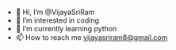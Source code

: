 - 👋 Hi, I’m @VijayaSriRam
- 👀 I’m interested in coding
- 🌱 I’m currently learning python 
- 📫 How to reach me vijayasriram8@gmail.com

<!---
VijayaSriRam/VijayaSriRam is a ✨ special ✨ repository because its `README.md` (this file) appears on your GitHub profile.
You can click the Preview link to take a look at your changes.
--->
